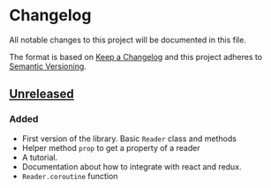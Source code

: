 # Changelog
All notable changes to this project will be documented in this file.

The format is based on [Keep a Changelog](http://keepachangelog.com/en/1.0.0/)
and this project adheres to [Semantic Versioning](http://semver.org/spec/v2.0.0.html).

## [Unreleased]

### Added

- First version of the library. Basic `Reader` class and methods
- Helper method `prop` to get a property of a reader
- A tutorial.
- Documentation about how to integrate with react and redux.
- `Reader.coroutine` function

[Unreleased]: https://github.com/davazp/lector/compare/v0.1.0...HEAD
